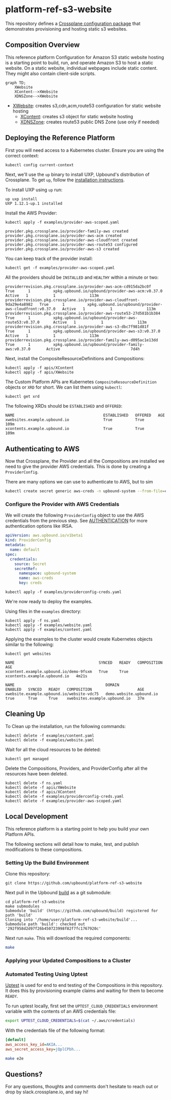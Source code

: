 # platform-ref-s3-website

This repository defines a [Crossplane configuration package](https://docs.crossplane.io/v1.11/concepts/packages/#configuration-packages) that demonstrates provisioning and hosting static s3 websites.

## Composition Overview

This reference platform Configuration for Amazon S3 static website hosting
is a starting point to build, run, and operate Amazon S3 to host a static website.
On a static website, individual webpages include static content.
They might also contain client-side scripts.

```mermaid
graph TD;
    XWebsite
    XContent-->XWebsite
    XDNSZone-->XWebsite
```

- [XWebsite](apis/XWebsite/): creates s3,cdn,acm,route53 configuration for static website hosting
  - [XContent](apis/XContent/): creates s3 object for static website hosting
  - [XDNSZone](apis/XDNSZone/): creates route53 public DNS Zone (use only if needed)
  
## Deploying the Reference Platform

First you will need access to a Kubernetes cluster. Ensure you are
using the correct context:

```sh
kubectl config current-context
```

Next, we'll use the `up` binary to install UXP, Upbound's distribution of
Crossplane. To get `up`, follow the [installation instructions](https://docs.upbound.io/uxp).

To install UXP using `up` run:

```console
up uxp install
UXP 1.12.1-up.1 installed
```

Install the AWS Provider:

```console
kubectl apply -f examples/provider-aws-scoped.yaml

provider.pkg.crossplane.io/provider-family-aws created
provider.pkg.crossplane.io/provider-aws-acm created
provider.pkg.crossplane.io/provider-aws-cloudfront created
provider.pkg.crossplane.io/provider-aws-route53 configured
provider.pkg.crossplane.io/provider-aws-s3 created
```

You can keep track of the provider install:

```console
kubectl get -f examples/provider-aws-scoped.yaml  
```

All the providers should be `INSTALLED` and `HEALTHY` within a minute or two:

```console
providerrevision.pkg.crossplane.io/provider-aws-acm-cd915da2bc0f          True      1          xpkg.upbound.io/upbound/provider-aws-acm:v0.37.0          Active   1           1               113m
providerrevision.pkg.crossplane.io/provider-aws-cloudfront-9da29e4a8982   True      1          xpkg.upbound.io/upbound/provider-aws-cloudfront:v0.37.0   Active   1           1               113m
providerrevision.pkg.crossplane.io/provider-aws-route53-27d581b1b384      True      1          xpkg.upbound.io/upbound/provider-aws-route53:v0.37.0      Active   1           1               113m
providerrevision.pkg.crossplane.io/provider-aws-s3-dbc7f981d81f           True      1          xpkg.upbound.io/upbound/provider-aws-s3:v0.37.0           Active   1           1               113m
providerrevision.pkg.crossplane.io/provider-family-aws-d095ac1e13dd       True      1          xpkg.upbound.io/upbound/provider-family-aws:v0.37.0       Active                               7d4h
```

Next, install the CompositeResourceDefinitions and Compositions:

```console
kubectl apply -f apis/XContent
kubectl apply -f apis/XWebsite
```

The Custom Platform APIs are Kubernetes `CompositeResourceDefinition` objects or `XRD`
for short. We can list them using `kubectl`:

```console
kubectl get xrd
```

The following XRDs should be `ESTABLISHED` and `OFFERED`:

```console
NAME                                       ESTABLISHED   OFFERED   AGE
xwebsites.example.upbound.io               True          True      109m
xcontents.example.upbound.io               True          True      109m
```

## Authenticating to AWS

Now that Crossplane, the Provider and all the Compositions are installed we
need to give the provider AWS credentials. This is done by creating a `ProviderConfig`.

There are many options we can use to authenticate to AWS, but to sim

```sh
kubectl create secret generic aws-creds -n upbound-system --from-file=creds=./creds.conf
```

### Configure the Provider with AWS Credentials

We will create the following `ProviderConfig` object to use the AWS credentials
from the previous step. See [AUTHENTICATION](https://github.com/upbound/provider-aws/blob/main/AUTHENTICATION.md) for more authentication options like IRSA.

```yaml
apiVersion: aws.upbound.io/v1beta1
kind: ProviderConfig
metadata:
  name: default
spec:
  credentials:
    source: Secret
    secretRef:
      namespace: upbound-system
      name: aws-creds
      key: creds
```

```console
kubectl apply -f examples/providerconfig-creds.yaml
```

We're now ready to deploy the examples.

Using files in the `examples` directory:

```console
kubectl apply -f ns.yaml
kubectl apply -f examples/website.yaml
kubectl apply -f examples/content.yaml
```

Applying the examples to the cluster would create Kubernetes objects similar
to the following:

```console
kubectl get websites
```

```console
NAME                                     SYNCED   READY   COMPOSITION                    AGE
xcontent.example.upbound.io/demo-9fsxm   True     True    xcontents.example.upbound.io   4m21s

NAME                                        DOMAIN                        ENABLED   SYNCED   READY   COMPOSITION                    AGE
xwebsite.example.upbound.io/website-vdc75   demo.website.upbound.io       true      True     True    xwebsites.example.upbound.io   37m
```

## Cleaning Up

To Clean up the installation, run the following commands:

```console
kubectl delete -f examples/content.yaml
kubectl delete -f examples/website.yaml
```

Wait for all the cloud resources to be deleted:

```console
kubectl get managed
```

Delete the Compositions, Providers, and ProviderConfig after all the resources have been deleted.

```console
kubectl delete -f ns.yaml
kubectl delete -f apis/XWebsite
kubectl delete -f apis/XContent
kubectl delete -f examples/providerconfig-creds.yaml
kubectl delete -f examples/provider-aws-scoped.yaml
```

## Local Development

This reference platform is a starting point to help you build your own
Platform APIs.

The following sections will detail how to make, test, and publish
modifications to these compositions.

### Setting Up the Build Environment

Clone this repository:

```console
git clone https://github.com/upbound/platform-ref-s3-website
```

Next pull in the Upbound [build](https://github.com/upbound/build) as a git submodule:

```console
cd platform-ref-s3-website
make submodules
Submodule 'build' (https://github.com/upbound/build) registered for path 'build'
Cloning into '/home/user/platform-ref-s3-website/build'...
Submodule path 'build': checked out '292f958d2d97f26b450723998f82f7fc1767920c'
```

Next run `make`. This will download the required components:

```sh
make
```

### Applying your Updated Compositions to a Cluster

### Automated Testing Using Uptest

[Uptest](https://github.com/upbound/uptest) is used for end to end testing of the
Compositions in this repository. It does this by provisioning example claims and
waiting for them to become `READY`.

To run uptest locally, first set the `UPTEST_CLOUD_CREDENTIALS` environment variable
with the contents of an AWS credentials file:

```sh
export UPTEST_CLOUD_CREDENTIALS=$(cat ~/.aws/credentials)
```

With the credentials file of the following format:

```ini
[default]
aws_access_key_id=AKIA...
aws_secret_access_key=jQplCPbh...
```

```sh
make e2e
```

## Questions?

For any questions, thoughts and comments don't hesitate to reach out or drop by slack.crossplane.io, and say hi!
